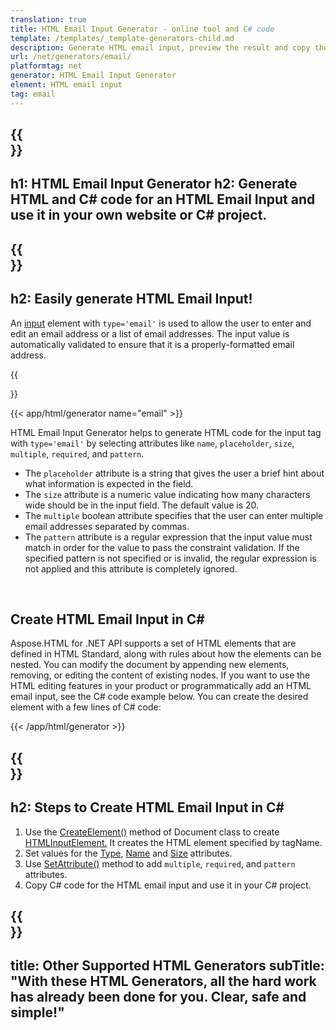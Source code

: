 ```yaml
---
translation: true
title: HTML Email Input Generator - online tool and C# code
template: /templates/_template-generators-child.md
description: Generate HTML email input, preview the result and copy the generated HTML and C# code to your website.
url: /net/generators/email/
platformtag: net
generator: HTML Email Input Generator
element: HTML email input
tag: email
---
```


{{<section banner>}}
---
h1: HTML Email Input Generator
h2: Generate HTML and C# code for an HTML Email Input and use it in your own website or C# project.
---

{{<section overview>}}
---
h2: Easily generate HTML Email Input!
---

An [input](https://html.spec.whatwg.org/multipage/input.html#the-input-element) element with `type='email'` is used to allow the user to enter and edit an email address or a list of email addresses. The input value is automatically validated to ensure that it is a properly-formatted email address.

{{<section plugin>}}

{{< app/html/generator name="email" >}}

HTML Email Input Generator helps to generate HTML code for the input tag with `type='email'` by selecting attributes like `name`, `placeholder`, `size`, `multiple`, `required`, and `pattern`. 
- The `placeholder` attribute is a string that gives the user a brief hint about what information is expected in the field.
- The `size` attribute is a numeric value indicating how many characters wide should be in the input field. The default value is 20.
- The `multiple` boolean attribute specifies that the user can enter multiple email addresses separated by commas.
- The `pattern` attribute is a regular expression that the input value must match in order for the value to pass the constraint validation. If the specified pattern is not specified or is invalid, the regular expression is not applied and this attribute is completely ignored.
<br>

<h2> Create HTML Email Input in C#</h2>

Aspose.HTML for .NET API supports a set of HTML elements that are defined in HTML Standard, along with rules about how the elements can be nested. You can modify the document by appending new elements, removing, or editing the content of existing nodes. If you want to use the HTML editing features in your product or programmatically add an HTML email input, see the C# code example below. You can create the desired element with a few lines of C# code:

{{< /app/html/generator >}}

{{<section steps>}}
---
h2: Steps to Create HTML Email Input in C#
---

1. Use the [CreateElement()](https://reference.aspose.com/html/net/aspose.html.dom/document/createelement/) method of Document class to create [HTMLInputElement.](https://reference.aspose.com/html/net/aspose.html/htmlinputelement/) It creates the HTML element specified by tagName.
1. Set values for the [Type](https://reference.aspose.com/html/net/aspose.html/htmlinputelement/type/), [Name](https://reference.aspose.com/html/net/aspose.html/htmlinputelement/name/) and [Size](https://reference.aspose.com/html/net/aspose.html/htmlinputelement/size/) attributes.
1. Use [SetAttribute()](https://reference.aspose.com/html/net/aspose.html.dom/element/setattribute/) method to add `multiple`, `required`, and `pattern` attributes.
1. Copy C# code for the HTML email input and use it in your C# project.

{{<section other-generators>}}
---
title: Other Supported HTML Generators
subTitle: "With these HTML Generators, all the hard work has already been done for you. Clear, safe and simple!"
---